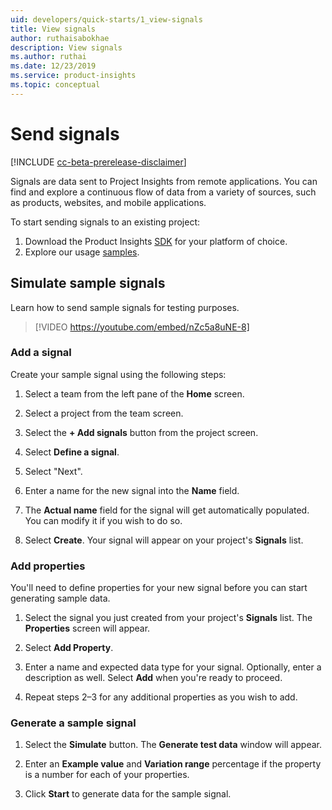 ```yaml
---
uid: developers/quick-starts/1_view-signals
title: View signals
author: ruthaisabokhae
description: View signals
ms.author: ruthai
ms.date: 12/23/2019
ms.service: product-insights
ms.topic: conceptual
---
```


# Send signals

[!INCLUDE [cc-beta-prerelease-disclaimer]( includes/cc-beta-prerelease-disclaimer.md)]

Signals are data sent to Project Insights from remote applications. You can find and explore a continuous flow of data from a variety of sources, such as products, websites, and mobile applications.

To start sending signals to an existing project:

1. Download the Product Insights [SDK](dev-resources.md) for your platform of choice.
1. Explore our usage [samples](explore-samples.md).

## Simulate sample signals

Learn how to send sample signals for testing purposes.

>[!VIDEO https://youtube.com/embed/nZc5a8uNE-8]

### Add a signal

Create your sample signal using the following steps:

1. Select a team from the left pane of the **Home** screen.

1. Select a project from the team screen.

1. Select the **+ Add signals** button from the project screen.

1. Select **Define a signal**.

1. Select "Next".

1. Enter a name for the new signal into the **Name** field.

1. The **Actual name** field for the signal will get automatically populated. You can modify it if you wish to do so.

1. Select **Create**. Your signal will appear on your project's **Signals** list.

### Add properties

You'll need to define properties for your new signal before you can start generating sample data.

1. Select the signal you just created from your project's **Signals** list. The **Properties** screen will appear.

1. Select **Add Property**.

1. Enter a name and expected data type for your signal. Optionally, enter a description as well. Select **Add** when you're ready to proceed.

1. Repeat steps 2–3 for any additional properties as you wish to add.

### Generate a sample signal

1. Select the **Simulate** button. The **Generate test data** window will appear.

1. Enter an **Example value** and **Variation range** percentage if the property is a number for each of your properties.

1. Click **Start** to generate data for the sample signal.
